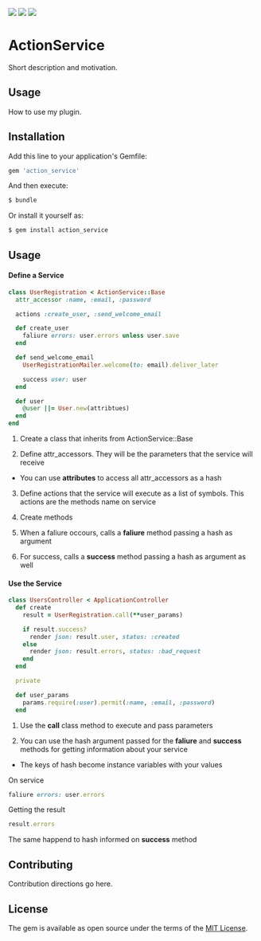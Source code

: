![](https://github.com/leoncruz/action_service/workflows/Rubocop/badge.svg)
![](https://github.com/leoncruz/action_service/workflows/Rubycritic/badge.svg)
![](https://github.com/leoncruz/action_service/workflows/Tests/badge.svg)

# ActionService
Short description and motivation.

## Usage
How to use my plugin.

## Installation
Add this line to your application's Gemfile:

```ruby
gem 'action_service'
```

And then execute:
```bash
$ bundle
```

Or install it yourself as:
```bash
$ gem install action_service
```

## Usage


#### Define a Service
```ruby
class UserRegistration < ActionService::Base
  attr_accessor :name, :email, :password

  actions :create_user, :send_welcome_email

  def create_user
    faliure errors: user.errors unless user.save
  end

  def send_welcome_email
    UserRegistrationMailer.welcome(to: email).deliver_later

    success user: user
  end

  def user
    @user ||= User.new(attribtues)
  end
end
```
1. Create a class that inherits from ActionService::Base

2. Define attr_accessors. They will be the parameters that the service will receive

* You can use **attributes** to access all attr_accessors as a hash

3. Define actions that the service will execute as a list of symbols. This actions are the methods name on service

4. Create methods

5. When a faliure occours, calls a **faliure** method passing a hash as argument

6. For success, calls a **success** method passing a hash as argument as well

#### Use the Service

```ruby
class UsersController < ApplicationController
  def create
    result = UserRegistration.call(**user_params)

    if result.success?
      render json: result.user, status: :created
    else
      render json: result.errors, status: :bad_request
    end
  end

  private

  def user_params
    params.require(:user).permit(:name, :email, :password)
  end
```
1. Use the **call** class method to execute and pass parameters

2. You can use the hash argument passed for the **faliure** and **success** methods for getting information about your service

* The keys of hash become instance variables with your values

On service

```ruby
faliure errors: user.errors
```

Getting the result
```ruby
result.errors
```
The same happend to hash informed on **success** method


## Contributing
Contribution directions go here.

## License
The gem is available as open source under the terms of the [MIT License](https://opensource.org/licenses/MIT).
